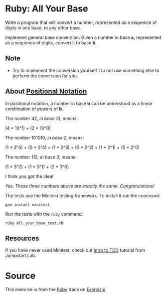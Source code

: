 # Ruby: All Your Base

Write a program that will convert a number, represented as a sequence of digits in one base, to any other base.

Implement general base conversion. Given a number in base **a**,
represented as a sequence of digits, convert it to base **b**.

## Note
- Try to implement the conversion yourself.
  Do not use something else to perform the conversion for you.

## About [Positional Notation](https://en.wikipedia.org/wiki/Positional_notation)

In positional notation, a number in base **b** can be understood as a linear
combination of powers of **b**.

The number 42, *in base 10*, means:

(4 * 10^1) + (2 * 10^0)

The number 101010, *in base 2*, means:

(1 * 2^5) + (0 * 2^4) + (1 * 2^3) + (0 * 2^2) + (1 * 2^1) + (0 * 2^0)

The number 112, *in base 3*, means:

(1 * 3^2) + (1 * 3^1) + (2 * 3^0)

I think you got the idea!


*Yes. Those three numbers above are exactly the same. Congratulations!*

The tests use the Minitest testing framework. To install it run the command:

    gem install minitest

Run the tests with the `ruby` command:

    ruby all_your_base_test.rb

## Resources

If you have never used Minitest, check out [Intro to TDD][tdd] tutorial from Jumpstart Lab.

[tdd]: http://tutorials.jumpstartlab.com/topics/testing/intro-to-tdd.html

# Source

This exercise is from the [Ruby][ruby] track on [Exercism][exercism]

[exercism]: http://exercism.io
[ruby]: http://exercism.io/languages/ruby



